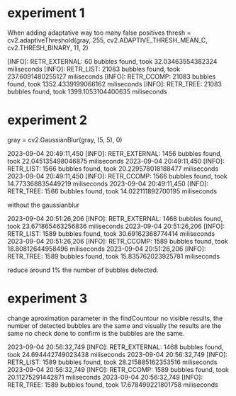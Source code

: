 # experiment 1 
When adding adaptative way too many false positives
thresh = cv2.adaptiveThreshold(gray, 255, cv2.ADAPTIVE_THRESH_MEAN_C, cv2.THRESH_BINARY, 11, 2)

[INFO]: RETR_EXTERNAL: 60 bubbles found, took 32.03463554382324 miliseconds
[INFO]: RETR_LIST: 21083 bubbles found, took 237.6091480255127 miliseconds
[INFO]: RETR_CCOMP: 21083 bubbles found, took 1352.4339199066162 miliseconds
[INFO]: RETR_TREE: 21083 bubbles found, took 1399.1053104400635 miliseconds

# experiment 2 

gray = cv2.GaussianBlur(gray, (5, 5), 0)

2023-09-04 20:49:11,450 [INFO]: RETR_EXTERNAL: 1456 bubbles found, took 22.045135498046875 miliseconds
2023-09-04 20:49:11,450 [INFO]: RETR_LIST: 1566 bubbles found, took 20.229578018188477 miliseconds
2023-09-04 20:49:11,450 [INFO]: RETR_CCOMP: 1566 bubbles found, took 14.773368835449219 miliseconds
2023-09-04 20:49:11,450 [INFO]: RETR_TREE: 1566 bubbles found, took 14.022111892700195 miliseconds

without the gaussianblur 

2023-09-04 20:51:26,206 [INFO]: RETR_EXTERNAL: 1468 bubbles found, took 23.671865463256836 miliseconds
2023-09-04 20:51:26,206 [INFO]: RETR_LIST: 1589 bubbles found, took 30.69162368774414 miliseconds
2023-09-04 20:51:26,206 [INFO]: RETR_CCOMP: 1589 bubbles found, took 18.80812644958496 miliseconds
2023-09-04 20:51:26,206 [INFO]: RETR_TREE: 1589 bubbles found, took 15.835762023925781 miliseconds

reduce around 1% the number of bubbles detected.

# experiment 3

change aproximation parameter in the findCountour
no visible results, the number of detected bubbles are the same and visually the results are the same
no check done to confirm is the bubbles are the same.

2023-09-04 20:56:32,749 [INFO]: RETR_EXTERNAL: 1468 bubbles found, took 24.694442749023438 miliseconds
2023-09-04 20:56:32,749 [INFO]: RETR_LIST: 1589 bubbles found, took 28.215885162353516 miliseconds
2023-09-04 20:56:32,749 [INFO]: RETR_CCOMP: 1589 bubbles found, took 20.11275291442871 miliseconds
2023-09-04 20:56:32,749 [INFO]: RETR_TREE: 1589 bubbles found, took 17.678499221801758 miliseconds

